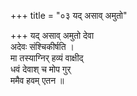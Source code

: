 +++
title = "०३ यद् असाव् अमुतो"

+++
यद् असाव् अमुतो देवा  
अदेवः संश्चिकीर्षति ।  
मा तस्याग्निर् हव्यं वाक्षीद्  
धवं देवाश् च मोप गुर्  
ममैव हवम् एतन ॥